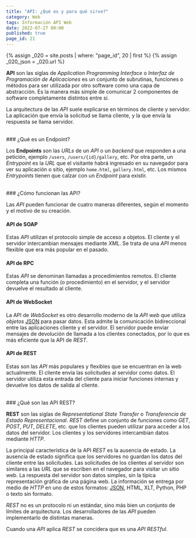 ```yaml
---
title: "API: ¿Qué es y para qué sirve?"
category: Web
tags: Información API Web
date: 2022-07-27 00:00
published: true
page_id: 21
---
```


{% assign _020 = site.posts | where: "page_id", 20 | first %}
{% assign _020_json = _020.url %}

**API** son las siglas de *Application Programming Interface* o *Interfaz de Programación de Aplicaciones* es un conjunto de subrutinas, funciones o métodos para ser utilizada por otro software como una capa de abstracción. Es la manera más simple de comunicar 2 componentes de software completamente distintos entre sí.

La arquitectura de las *API* suele explicarse en términos de cliente y servidor. La aplicación que envía la solicitud se llama cliente, y la que envía la respuesta se llama servidor.

<div id="Endpoint"><br></div>
### ¿Qué es un Endpoint?

Los **Endpoints** son las *URLs* de un *API* o un *backend* que responden a una petición, ejemplo `/users`, `/users/{id}/gallery`, etc. Por otra parte, un *Entrypoint* es la *URL* que el visitante habrá ingresado en su navegador para ver su aplicación o sitio, ejemplo `home.html`, `gallery.html`, etc. Los mismos *Entrypoints* tienen que calzar con un *Endpoint* para existir.

<div id="Tipos de API"><br></div>
### ¿Cómo funcionan las API?

Las *API* pueden funcionar de cuatro maneras diferentes, según el momento y el motivo de su creación.

#### API de SOAP

Estas *API* utilizan el protocolo simple de acceso a objetos. El cliente y el servidor intercambian mensajes mediante *XML*. Se trata de una *API* menos flexible que era más popular en el pasado.

#### API de RPC

Estas *API* se denominan llamadas a procedimientos remotos. El cliente completa una función (o procedimiento) en el servidor, y el servidor devuelve el resultado al cliente.

#### API de WebSocket

La API de *WebSocket* es otro desarrollo moderno de la *API web* que utiliza *objetos* <a href="{{_020_json}}">JSON</a> para pasar datos. Esta admite la comunicación bidireccional entre las aplicaciones cliente y el servidor. El servidor puede enviar mensajes de devolución de llamada a los clientes conectados, por lo que es más eficiente que la API de *REST*.

#### API de REST

Estas son las *API* más populares y flexibles que se encuentran en la web actualmente. El cliente envía las solicitudes al servidor como datos. El servidor utiliza esta entrada del cliente para iniciar funciones internas y devuelve los datos de salida al cliente.

<div id="API REST"><br></div>
### ¿Qué son las API REST?

**REST** son las siglas de *Representational State Transfer* o *Transferencia de Estado Representacional*. *REST* define un conjunto de funciones como *GET*, *POST*, *PUT*, *DELETE*, etc. que los clientes pueden utilizar para acceder a los datos del servidor. Los clientes y los servidores intercambian datos mediante *HTTP*.

La principal característica de la API *REST* es la ausencia de estado. La ausencia de estado significa que los servidores no guardan los datos del cliente entre las solicitudes. Las solicitudes de los clientes al servidor son similares a las *URL* que se escriben en el navegador para visitar un sitio web. La respuesta del servidor son datos simples, sin la típica representación gráfica de una página web. La información se entrega por medio de *HTTP* en uno de estos formatos: <a href="{{_020_json}}">JSON</a>, HTML, XLT, Python, PHP o texto sin formato.

*REST* no es un protocolo ni un estándar, sino más bien un conjunto de límites de arquitectura. Los desarrolladores de las *API* pueden implementarlo de distintas maneras.

Cuando una *API* aplica *REST* se concidera que es una *API RESTful*.
